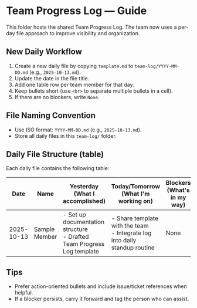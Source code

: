 # Team Progress Log — Guide

This folder hosts the shared Team Progress Log. The team now uses a per-day file approach to improve visibility and organization.

## New Daily Workflow
1. Create a new daily file by copying `template.md` to `team-log/YYYY-MM-DD.md` (e.g., `2025-10-13.md`).
2. Update the date in the file title.
3. Add one table row per team member for that day.
4. Keep bullets short (use `<br>` to separate multiple bullets in a cell).
5. If there are no blockers, write `None`.

## File Naming Convention
- Use ISO format: `YYYY-MM-DD.md` (e.g., `2025-10-13.md`).
- Store all daily files in this `team-log/` folder.

## Daily File Structure (table)
Each daily file contains the following table:

| Date | Name | Yesterday (What I accomplished) | Today/Tomorrow (What I'm working on) | Blockers (What's in my way) |
|---|---|---|---|---|
| 2025-10-13 | Sample Member | - Set up documentation structure<br>- Drafted Team Progress Log template | - Share template with the team<br>- Integrate log into daily standup routine | None |

## Tips
- Prefer action-oriented bullets and include issue/ticket references when helpful.
- If a blocker persists, carry it forward and tag the person who can assist.